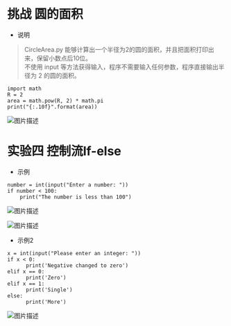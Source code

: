 # 挑战 圆的面积

* 说明 
> CircleArea.py 能够计算出一个半径为2的圆的面积，并且把面积打印出来，保留小数点后10位。  
不使用 input 等方法获得输入，程序不需要输入任何参数，程序直接输出半径为 2 的圆的面积。
```
import math
R = 2
area = math.pow(R, 2) * math.pi
print("{:.10f}".format(area))
```
![图片描述](https://dn-simplecloud.shiyanlou.com/courses/uid1079828-20190607-1559912317514)  

# 实验四 控制流If-else  

* 示例  

```
number = int(input("Enter a number: "))
if number < 100:
    print("The number is less than 100")
```
![图片描述](https://dn-simplecloud.shiyanlou.com/courses/uid1079828-20190607-1559913075056)  

![图片描述](https://dn-simplecloud.shiyanlou.com/courses/uid1079828-20190607-1559913188097)  

* 示例2

```
x = int(input("Please enter an integer: "))
if x < 0:
      print('Negative changed to zero')
elif x == 0:
      print('Zero')
elif x == 1:
      print('Single')
else:
      print('More')
```
![图片描述](https://dn-simplecloud.shiyanlou.com/courses/uid1079828-20190607-1559913598558)

